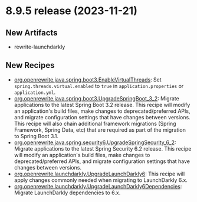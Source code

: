 # 8.9.5 release (2023-11-21)

## New Artifacts
* rewrite-launchdarkly

## New Recipes

* [org.openrewrite.java.spring.boot3.EnableVirtualThreads](https://docs.openrewrite.org/recipes/java/spring/boot3/enablevirtualthreads): Set `spring.threads.virtual.enabled` to `true` in `application.properties` or `application.yml`. 
* [org.openrewrite.java.spring.boot3.UpgradeSpringBoot_3_2](https://docs.openrewrite.org/recipes/java/spring/boot3/upgradespringboot_3_2): Migrate applications to the latest Spring Boot 3.2 release. This recipe will modify an application's build files, make changes to deprecated/preferred APIs, and migrate configuration settings that have changes between versions. This recipe will also chain additional framework migrations (Spring Framework, Spring Data, etc) that are required as part of the migration to Spring Boot 3.1. 
* [org.openrewrite.java.spring.security6.UpgradeSpringSecurity_6_2](https://docs.openrewrite.org/recipes/java/spring/security6/upgradespringsecurity_6_2): Migrate applications to the latest Spring Security 6.2 release. This recipe will modify an application's build files, make changes to deprecated/preferred APIs, and migrate configuration settings that have changes between versions. 
* [org.openrewrite.launchdarkly.UpgradeLaunchDarkly6](https://docs.openrewrite.org/recipes/launchdarkly/upgradelaunchdarkly6): This recipe will apply changes commonly needed when migrating to LaunchDarkly 6.x.
* [org.openrewrite.launchdarkly.UpgradeLaunchDarkly6Dependencies](https://docs.openrewrite.org/recipes/launchdarkly/upgradelaunchdarkly6dependencies): Migrate LaunchDarkly dependencies to 6.x. 


